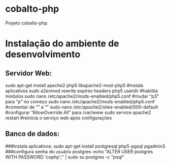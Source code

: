 cobalto-php
===========

Projeto cobalto-php

# Instalação do ambiente de desenvolvimento

## Servidor Web:
sudo apt-get install apache2 php5 libapache2-mod-php5 #instala aplicativos
sudo a2enmod rewrite expires headers php5 userdir #habilita módulos
sudo nano /etc/apache2/mods-enabled/php5.conf #mudar “p3” para “p” no começo
sudo nano /etc/apache2/mods-enabled/php5.conf #comentar de “<IfModule mod_userdir.c>” a “</IfModule>”
sudo nano /etc/apache2/sites-enabled/000-default #configurar “AllowOverride All” para /var/www
sudo service apache2 restart #reinicia o serviço web após configurações

## Banco de dados:
###instala aplicativos:
sudo apt-get install postgresql php5-pgsql pgadmin3
###configura senha do usuário postgres:
echo "ALTER USER postgres WITH PASSWORD 'cophp';" | sudo su postgres -c "psql"
